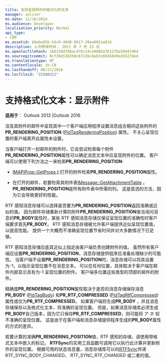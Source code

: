 ```yaml
---
title: 支持呈现附件的格式化的文本
manager: soliver
ms.date: 11/16/2014
ms.audience: Developer
localization_priority: Normal
api_type:
- COM
ms.assetid: 68abe85b-5dc0-40d0-8917-30ea002aa816
description: 上次修改时间： 2011 年 7 月 23 日
ms.openlocfilehash: 1b6339d768ac476c24ce988ba761270a50d47464
ms.sourcegitcommit: 0cf39e5382b8c6f236c8a63c6036849ed3527ded
ms.translationtype: MT
ms.contentlocale: zh-CN
ms.lasthandoff: 08/23/2018
ms.locfileid: "22580311"
---
```

# <a name="supporting-formatted-text-rendering-attachments"></a>支持格式化文本：显示附件

  
  
**适用于**： Outlook 2013 |Outlook 2016 
  
没及其附件的邮件中呈现其中一个客户端应用程序设置消息组合期间这些附件的**PR_RENDERING_POSITION** ([PidTagRenderingPosition](pidtagrenderingposition-canonical-property.md)) 属性。 不关心呈现位置的客户端离开此属性未设置。
  
当客户端打开一封邮件的附件时，它会尝试检索每个附件**PR_RENDERING_POSITION**属性可以确定消息文本中应呈现附件的位置。 客户端可以使用下列方法之一来检索**PR_RENDERING_POSITION**:
  
- [IMAPIProp::GetProps](imapiprop-getprops.md)上打开的附件检索**PR_RENDERING_POSITION**属性。 
    
- 在打开的邮件，若要检索其附件表[IMessage::GetAttachmentTable](imessage-getattachmenttable.md) 。 **PR_RENDERING_POSITION**是所有附件表中所需的列。 这是首选的方法，因为它会导致更好的性能。 
    
RTF 感知消息存储可以选择是否要为**PR_RENDERING_POSITION**返回准确或近似的值。 因为邮件存储重新计算的附件**PR_RENDERING_POSITION**值当询问消息的**PR_BODY**属性时，某些 RTF 感知消息存储仅保证呈现位置的准确性时客户端要求首先**PR_BODY**。 RTF 感知消息存储被允许客户端提供近似呈现位置值，以提高性能。 提供一个大概而不准确呈现位置节省时间并对大多数情况下已足够。 
  
RTF 感知消息存储应底其近似上指定由客户端负责创建附件的值。 虽然所有客户端应设置**PR_RENDERING_POSITION**，消息存储提供程序应准备处理缺少的可能性。 当客户端不设置**PR_RENDERING_POSITION**时，消息存储可以将其设置为-1，以指示呈现位置不在消息文本。 可以在任何位置，具体取决于客户端在邮件内部显示具有为-1 呈现位置的附件。 客户端多位置这些类型的顶部的邮件的附件。
  
精确度**PR_RENDERING_POSITION**属性取决于是否的消息存储保存消息**PR_BODY** ([PidTagBody](pidtagbody-canonical-property.md)) 和**PR_RTF_COMPRESSED** ([PidTagRtfCompressed](pidtagrtfcompressed-canonical-property.md)) 属性或仅为**PR_RTF_COMPRESSED**。 如果客户端将生成**PR_BODY** ，并且消息存储保存以及格式化文本，将准确的呈现位置。 但是，如果消息存储库必须生成**PR_BODY**自己版本，因为它只保存**PR_RTF_COMPRESSED**，则可能将 ア ネ 较不准确的呈现位置。 这是由于在客户端和消息存储提供程序生成的**PR_BODY**属性的方式的差异。 
  
若要计算的准确**PR_RENDERING_POSITION**值，RTF 感知的存储，请使用带格式文本中嵌入的标记。 **RTFSync**的实用工具函数可调用它以执行此计算并更新附件的呈现位置。 根据可用的状态信息量，消息存储库可以向[RTFSync](rtfsync.md)传递 RTF_SYNC_BODY_CHANGED、 RTF_SYNC_RTF_CHANGED 或二者的值。
  

